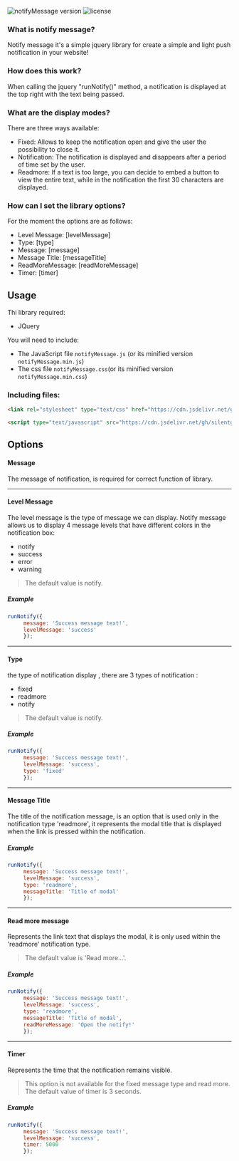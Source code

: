 ![notifyMessage version](https://img.shields.io/github/v/release/silentgrave/notifyMessage?color=brightgreen&style=flat-square)
![license](https://img.shields.io/github/license/silentgrave/notifymessage?style=flat-square)
### What is notify message? ###
Notify message it's a simple jquery library for create a simple and light push notification in your website!

### How does this work? ###
When calling the jquery "runNotify()" method, a notification is displayed at the top right with the text being passed.

### What are the display modes? ###
There are three ways available:
* Fixed: Allows to keep the notification open and give the user the possibility to close it.
* Notification: The notification is displayed and disappears after a period of time set by the user.
* Readmore: If a text is too large, you can decide to embed a button to view the entire text, while in the notification the first 30 characters are displayed.

### How can I set the library options? ###
For the moment the options are as follows:
* Level Message: [levelMessage]
* Type: [type]
* Message: [message]
* Message Title: [messageTitle]
* ReadMoreMessage: [readMoreMessage]
* Timer: [timer]

## Usage
Thi library required:
* JQuery 

You will need to include:
* The JavaScript file `notifyMessage.js` (or its minified version `notifyMessage.min.js`)
* The css file `notifyMessage.css`(or its minified version `notifyMessage.min.css`)
 
### Including files:
```html
<link rel="stylesheet" type="text/css" href="https://cdn.jsdelivr.net/gh/silentgrave/notify-message/notifyMessage/css/notifyMessage.min.css" />

<script type="text/javascript" src="https://cdn.jsdelivr.net/gh/silentgrave/notify-message/notifyMessage/js/notifyMessage.js"></script>
```
## Options

#### Message ####
The message of notification, is required for correct function of library.

---

#### Level Message ####
The level message is the type of message we can display. Notify message allows us to display 4 message levels that have different colors in the notification box:
* notify
* success
* error
* warning
> The default value is notify.
##### Example ######
```javascript
runNotify({
     message: 'Success message text!',
     levelMessage: 'success'
     });
```

---

#### Type ####
the type of notification display , there are 3 types of notification :
* fixed
* readmore
* notify
> The default value is notify.
##### Example ######
```javascript
runNotify({
     message: 'Success message text!',
     levelMessage: 'success',
     type: 'fixed'
     });
```

---

#### Message Title ####
The title of the notification message, is an option that is used only in the notification type 'readmore', it represents the modal title that is displayed when the link is pressed within the notification.
##### Example ######
```javascript
runNotify({
     message: 'Success message text!',
     levelMessage: 'success',
     type: 'readmore',
     messageTitle: 'Title of modal'
     });
```

---

#### Read more message ####
Represents the link text that displays the modal, it is only used within the 'readmore' notification type.
> The default value is 'Read more...'.
##### Example ######
```javascript
runNotify({
     message: 'Success message text!',
     levelMessage: 'success',
     type: 'readmore',
     messageTitle: 'Title of modal',
     readMoreMessage: 'Open the notify!'
     });
```
  
---

#### Timer ####
Represents the time that the notification remains visible.
> This option is not available for the fixed message type and read more. The default value of timer is 3 seconds.
##### Example ######
```javascript
runNotify({
     message: 'Success message text!',
     levelMessage: 'success',
     timer: 5000
     });
```
